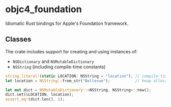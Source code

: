 # objc4_foundation

Idiomatic Rust bindings for Apple's Foundation framework.

## Classes

The crate includes support for creating and using instances of:

* `NSDictionary` and `NSMutableDictionary`
* `NSString` (including compile-time constants)

```rust
string_literal!(static LOCATION: NSString = "location"); // compile-time constant
let location = NSString::from_str("Bellevue");           // heap allocated

let mut dict = NSMutableDictionary::<NSString, NSString>::new();
dict.set(&LOCATION, location);
assert_eq!(dict.len(), 1);
```

